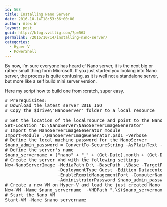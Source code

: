 ```yaml
---
id: 568
title: Installing Nano Server
date: 2016-10-14T18:53:36+00:00
author: Alex W
layout: post
guid: http://blog.vvittig.com/?p=568
permalink: /2016/10/14/installing-nano-server/
categories:
  - Hyper-V
  - PowerShell
---
```

By now, I&#8217;m sure everyone has heard of Nano server, it is the next big or rather small thing form Microsoft. If you just started you looking into Nano server, the process is quite confusing, as it is well not a standalone server, but more like a self build mini server version.

Here my script how to build one from scratch, super easy.

<pre class="lang:ps decode:true  "># Prerequisites:
# Download the latest server 2016 ISO
# Copy the $drive\'NanoServer' folder to a local resource

# Set the location of the localrsource and point to the NanoServerImageGenerator folder
Set-Location 'D:\NanoServer\NanoServerImageGenerator'
# Import the NanoServerImageGenerator module
Import-Module .\NanoServerImageGenerator.psd1 -Verbose
# Define the local machine password for the NanoServer
$nano_admin_password = ConvertTo-SecureString -AsPlainText -Force -String 'Pa$$word#123'
# Define the server's name
$nano_servername = ("nano" + "_" + (Get-Date).month + (Get-Date).day)
# Create the server vhd with the following settings
New-NanoServerImage -MediaPath D:\ -BasePath .\Base -TargetPath ".\$($nano_servername).vhd" `
                    -DeploymentType Guest -Edition Datacenter -Storage -Defender `
                    -EnableRemoteManagementPort -ComputerName $nano_servername `
                    -AdministratorPassword $nano_admin_password
# Create a new VM on Hyper-V and load the just created Nano VHD
New-VM -Name $nano_servername  -VHDPath ".\$($nano_servername).vhd" -MemoryStartupBytes 1024MB
# Start the Nano VM
Start-VM -Name $nano_servername</pre>

&nbsp;

&nbsp;